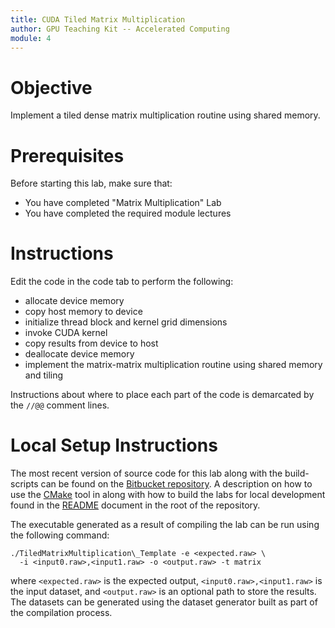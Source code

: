 ```yaml
---
title: CUDA Tiled Matrix Multiplication
author: GPU Teaching Kit -- Accelerated Computing
module: 4
---
```


# Objective
Implement a tiled dense matrix multiplication routine using shared memory.

# Prerequisites
Before starting this lab, make sure that:
- You have completed "Matrix Multiplication" Lab
- You have completed the required module lectures

# Instructions
Edit the code in the code tab to perform the following:
- allocate device memory
- copy host memory to device
- initialize thread block and kernel grid dimensions
- invoke CUDA kernel
- copy results from device to host
- deallocate device memory
- implement the matrix-matrix multiplication routine using shared memory and tiling

Instructions about where to place each part of the code is demarcated by the `//@@` comment lines.

# Local Setup Instructions
The most recent version of source code for this lab along with the build-scripts can be found on the [Bitbucket repository](LINKTOLAB). A description on how to use the [CMake](https://cmake.org/) tool in along with how to build the labs for local development found in the [README](LINKTOREADME) document in the root of the repository.

The executable generated as a result of compiling the lab can be run using the following command:

```{.bash}
./TiledMatrixMultiplication\_Template -e <expected.raw> \
  -i <input0.raw>,<input1.raw> -o <output.raw> -t matrix
```

where `<expected.raw>` is the expected output, `<input0.raw>,<input1.raw>` is the input dataset, and `<output.raw>` is an optional path to store the results. The datasets can be generated using the dataset generator built as part of the compilation process.
